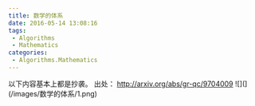 ```yaml
---
title: 数学的体系
date: 2016-05-14 13:08:16
tags:
 - Algorithms
 - Mathematics
categories:
 - Algorithms.Mathematics
---
```

以下内容基本上都是抄袭。
出处：
http://arxiv.org/abs/gr-qc/9704009
![](](/images/数学的体系/1.png)

